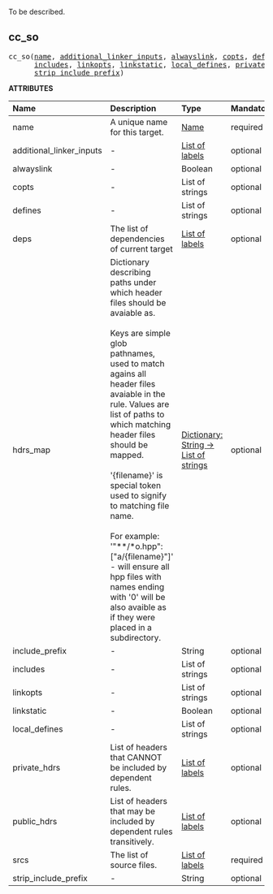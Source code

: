 <!-- Generated with Stardoc: http://skydoc.bazel.build -->

 To be described. 

<a id="cc_so"></a>

## cc_so

<pre>
cc_so(<a href="#cc_so-name">name</a>, <a href="#cc_so-additional_linker_inputs">additional_linker_inputs</a>, <a href="#cc_so-alwayslink">alwayslink</a>, <a href="#cc_so-copts">copts</a>, <a href="#cc_so-defines">defines</a>, <a href="#cc_so-deps">deps</a>, <a href="#cc_so-hdrs_map">hdrs_map</a>, <a href="#cc_so-include_prefix">include_prefix</a>,
      <a href="#cc_so-includes">includes</a>, <a href="#cc_so-linkopts">linkopts</a>, <a href="#cc_so-linkstatic">linkstatic</a>, <a href="#cc_so-local_defines">local_defines</a>, <a href="#cc_so-private_hdrs">private_hdrs</a>, <a href="#cc_so-public_hdrs">public_hdrs</a>, <a href="#cc_so-srcs">srcs</a>,
      <a href="#cc_so-strip_include_prefix">strip_include_prefix</a>)
</pre>



**ATTRIBUTES**


| Name  | Description | Type | Mandatory | Default |
| :------------- | :------------- | :------------- | :------------- | :------------- |
| <a id="cc_so-name"></a>name |  A unique name for this target.   | <a href="https://bazel.build/concepts/labels#target-names">Name</a> | required |  |
| <a id="cc_so-additional_linker_inputs"></a>additional_linker_inputs |  -   | <a href="https://bazel.build/concepts/labels">List of labels</a> | optional | [] |
| <a id="cc_so-alwayslink"></a>alwayslink |  -   | Boolean | optional | True |
| <a id="cc_so-copts"></a>copts |  -   | List of strings | optional | [] |
| <a id="cc_so-defines"></a>defines |  -   | List of strings | optional | [] |
| <a id="cc_so-deps"></a>deps |  The list of dependencies of current target   | <a href="https://bazel.build/concepts/labels">List of labels</a> | optional | [] |
| <a id="cc_so-hdrs_map"></a>hdrs_map |  Dictionary describing paths under which header files should be avaiable as.<br><br>        Keys are simple glob pathnames, used to match agains all header files avaiable in the rule.         Values are list of paths to which matching header files should be mapped.<br><br>        '{filename}' is special token used to signify to matching file name.<br><br>        For example:         '"**/*o.hpp": ["a/{filename}"]' - will ensure all hpp files with names ending with '0'         will be also avaible as if they were placed in a subdirectory.   | <a href="https://bazel.build/rules/lib/dict">Dictionary: String -> List of strings</a> | optional | {} |
| <a id="cc_so-include_prefix"></a>include_prefix |  -   | String | optional | "" |
| <a id="cc_so-includes"></a>includes |  -   | List of strings | optional | [] |
| <a id="cc_so-linkopts"></a>linkopts |  -   | List of strings | optional | [] |
| <a id="cc_so-linkstatic"></a>linkstatic |  -   | Boolean | optional | True |
| <a id="cc_so-local_defines"></a>local_defines |  -   | List of strings | optional | [] |
| <a id="cc_so-private_hdrs"></a>private_hdrs |  List of headers that CANNOT be included by dependent rules.   | <a href="https://bazel.build/concepts/labels">List of labels</a> | optional | [] |
| <a id="cc_so-public_hdrs"></a>public_hdrs |  List of headers that may be included by dependent rules transitively.   | <a href="https://bazel.build/concepts/labels">List of labels</a> | optional | [] |
| <a id="cc_so-srcs"></a>srcs |  The list of source files.   | <a href="https://bazel.build/concepts/labels">List of labels</a> | required |  |
| <a id="cc_so-strip_include_prefix"></a>strip_include_prefix |  -   | String | optional | "" |


